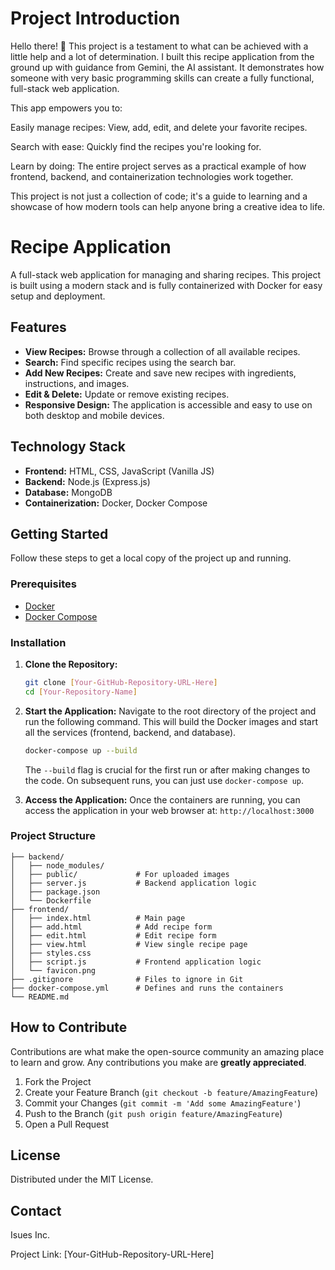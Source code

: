 # Project Introduction
Hello there! 👋 This project is a testament to what can be achieved with a little help and a lot of determination. I built this recipe application from the ground up with guidance from Gemini, the AI assistant. It demonstrates how someone with very basic programming skills can create a fully functional, full-stack web application.

This app empowers you to:

Easily manage recipes: View, add, edit, and delete your favorite recipes.

Search with ease: Quickly find the recipes you're looking for.

Learn by doing: The entire project serves as a practical example of how frontend, backend, and containerization technologies work together.

This project is not just a collection of code; it's a guide to learning and a showcase of how modern tools can help anyone bring a creative idea to life.

# Recipe Application

A full-stack web application for managing and sharing recipes. This project is built using a modern stack and is fully containerized with Docker for easy setup and deployment.

## Features

- **View Recipes:** Browse through a collection of all available recipes.
- **Search:** Find specific recipes using the search bar.
- **Add New Recipes:** Create and save new recipes with ingredients, instructions, and images.
- **Edit & Delete:** Update or remove existing recipes.
- **Responsive Design:** The application is accessible and easy to use on both desktop and mobile devices.

## Technology Stack

- **Frontend:** HTML, CSS, JavaScript (Vanilla JS)
- **Backend:** Node.js (Express.js)
- **Database:** MongoDB
- **Containerization:** Docker, Docker Compose

## Getting Started

Follow these steps to get a local copy of the project up and running.

### Prerequisites

- [Docker](https://docs.docker.com/get-docker/)
- [Docker Compose](https://docs.docker.com/compose/install/)

### Installation

1.  **Clone the Repository:**
    ```bash
    git clone [Your-GitHub-Repository-URL-Here]
    cd [Your-Repository-Name]
    ```

2.  **Start the Application:**
    Navigate to the root directory of the project and run the following command. This will build the Docker images and start all the services (frontend, backend, and database).
    ```bash
    docker-compose up --build
    ```
    The `--build` flag is crucial for the first run or after making changes to the code. On subsequent runs, you can just use `docker-compose up`.

3.  **Access the Application:**
    Once the containers are running, you can access the application in your web browser at:
    `http://localhost:3000`

### Project Structure

````
├── backend/
│   ├── node_modules/
│   ├── public/             # For uploaded images
│   ├── server.js           # Backend application logic
│   ├── package.json
│   └── Dockerfile
├── frontend/
│   ├── index.html          # Main page
│   ├── add.html            # Add recipe form
│   ├── edit.html           # Edit recipe form
│   ├── view.html           # View single recipe page
│   ├── styles.css
│   ├── script.js           # Frontend application logic
│   └── favicon.png
├── .gitignore              # Files to ignore in Git
├── docker-compose.yml      # Defines and runs the containers
└── README.md
````


## How to Contribute

Contributions are what make the open-source community an amazing place to learn and grow. Any contributions you make are **greatly appreciated**.

1.  Fork the Project
2.  Create your Feature Branch (`git checkout -b feature/AmazingFeature`)
3.  Commit your Changes (`git commit -m 'Add some AmazingFeature'`)
4.  Push to the Branch (`git push origin feature/AmazingFeature`)
5.  Open a Pull Request

## License

Distributed under the MIT License.

## Contact

Isues Inc.

Project Link: [Your-GitHub-Repository-URL-Here]